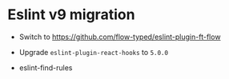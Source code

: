 # Eslint v9 migration

- Switch to https://github.com/flow-typed/eslint-plugin-ft-flow
- Upgrade `eslint-plugin-react-hooks` to `5.0.0`

- eslint-find-rules